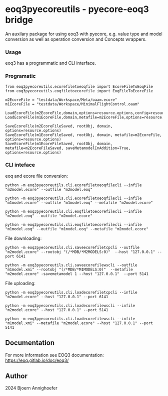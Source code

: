 # eoq3pyecoreutils - pyecore-eoq3 bridge

An auxilary package for using eoq3 with pyecore, e.g. value type and model conversion as well as operation conversion and Concepts wrappers.

### Usage

eoq3 has a programmatic and CLI interface.

### Programatic

    from eoq3pyecoreutils.ecorefiletoeoqfile import EcoreFileToEoqFile
    from eoq3pyecoreutils.eoqfiletoecorefile import EoqFileToEcoreFile
    
    m2EcoreFile = "testdata/Workspace/Meta/oaam.ecore"
    m1EcoreFile = "testdata/Workspace/MinimalFlightControl.oaam"
    
    LoadEcoreFile(m2EcoreFile,domain,options=resource.options,config=resource.config)
    LoadEcoreFile(m1EcoreFile,domain,metafile=m2EcoreFile,options=resource.options,config=resource.config)
	
	SaveEcoreFile(m2EcoreFileSaved, rootObj, domain, options=resource.options)
	SaveEcoreFile(m1EcoreFileSaved, rootObj, domain, metafile=m2EcoreFile, options=resource.options)
	SaveEcoreFile(m1EcoreFileSaved, rootObj, domain, metafile=m2EcoreFileSaved, saveMetamodelInAddition=True, options=resource.options)

### CLI inteface

eoq and ecore file conversion:

    python -m eoq3pyecoreutils.cli.ecorefiletoeoqfilecli --infile "m2model.ecore" --outfile "m2model.eoq"
    
    python -m eoq3pyecoreutils.cli.ecorefiletoeoqfilecli --infile "m1model.ecore" --outfile "m1model.eoq" --metafile "m2model.ecore"
   
    python -m eoq3pyecoreutils.cli.eoqfiletoecorefilecli --infile "m2model.eoq" --outfile "m2model.ecore"
	
    python -m eoq3pyecoreutils.cli.eoqfiletoecorefilecli --infile "m1model.eoq" --outfile "m1model.eoq" --metafile "m2model.ecore"

File downloading:

    python -m eoq3pyecoreutils.cli.saveecorefiletcpcli --outfile "m2model.ecore" --rootobj "(/*MDB/*M2MODELS:0)"  --host "127.0.0.1" --port 6141

	python -m eoq3pyecoreutils.cli.saveecorefilewscli --outfile "m1model.xmi" --rootobj "(/*MDB/*M1MODELS:0)"  --metafile "m2model.ecore" -savemetamodel 1 --host "127.0.0.1"  --port 5141
	
File uploading:
	
	python -m eoq3pyecoreutils.cli.loadecorefiletcpcli --infile "m2model.ecore" --host "127.0.0.1" --port 6141

    python -m eoq3pyecoreutils.cli.loadecorefilewscli --infile "m2model.ecore" --host "127.0.0.1" --port 5141

    python -m eoq3pyecoreutils.cli.loadecorefilewscli --infile "m1model.xmi" --metafile "m2model.ecore" --host "127.0.0.1" --port 5141

## Documentation

For more information see EOQ3 documentation: https://eoq.gitlab.io/doc/eoq3/

## Author

2024 Bjoern Annighoefer